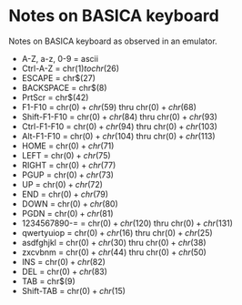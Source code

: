 # Notes on BASICA keyboard

Notes on BASICA keyboard as observed in an emulator.

* A-Z, a-z, 0-9 = ascii
* Ctrl-A-Z = chr$(1) to chr$(26)
* ESCAPE = chr$(27)
* BACKSPACE = chr$(8)
* PrtScr = chr$(42)
* F1-F10 = chr$(0) + chr$(59) thru chr$(0) + chr$(68)
* Shift-F1-F10 = chr$(0) + chr$(84) thru chr$(0) + chr$(93)
* Ctrl-F1-F10 = chr$(0) + chr$(94) thru chr$(0) + chr$(103)
* Alt-F1-F10 = chr$(0) + chr$(104) thru chr$(0) + chr$(113)
* HOME = chr$(0) + chr$(71)
* LEFT = chr$(0) + chr$(75)
* RIGHT = chr$(0) + chr$(77)
* PGUP = chr$(0) + chr$(73)
* UP = chr$(0) + chr$(72)
* END = chr$(0) + chr$(79)
* DOWN = chr$(0) + chr$(80)
* PGDN = chr$(0) + chr$(81)
* 1234567890-= = chr$(0) + chr$(120) thru chr$(0) + chr$(131)
* qwertyuiop = chr$(0) + chr$(16) thru chr$(0) + chr$(25)
* asdfghjkl = chr$(0) + chr$(30) thru chr$(0) + chr$(38)
* zxcvbnm = chr$(0) + chr$(44) thru chr$(0) + chr$(50)
* INS = chr$(0) + chr$(82)
* DEL = chr$(0) + chr$(83)
* TAB = chr$(9)
* Shift-TAB = chr$(0) + chr$(15)
